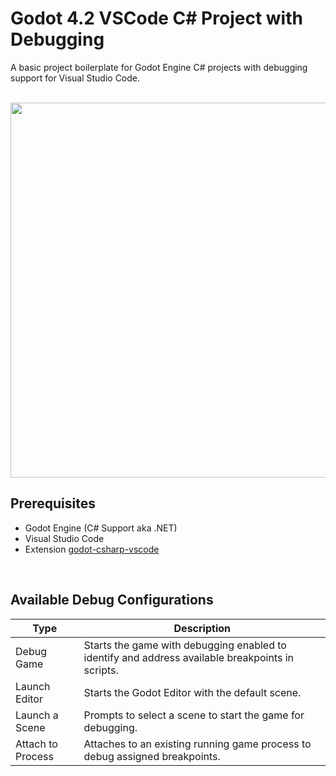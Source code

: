 # Godot 4.2 VSCode C# Project with Debugging

A basic project boilerplate for Godot Engine C# projects with debugging support for Visual Studio Code.

<br />
<img src="https://github.com/guasam/godot-vscode-project/assets/72690494/97b97375-2004-4e89-bd60-0b00ec57573f" width="600" />
<br />

## Prerequisites

- Godot Engine (C# Support aka .NET)
- Visual Studio Code
- Extension [godot-csharp-vscode](https://marketplace.visualstudio.com/items?itemName=neikeq.godot-csharp-vscode)

<br />

## Available Debug Configurations

| Type                     | Description                                                |
|--------------------------|------------------------------------------------------------|
| Debug Game               | Starts the game with debugging enabled to identify and address available breakpoints in scripts. |
| Launch Editor            | Starts the Godot Editor with the default scene.            |
| Launch a Scene           | Prompts to select a scene to start the game for debugging. |
| Attach to Process        | Attaches to an existing running game process to debug assigned breakpoints. |
